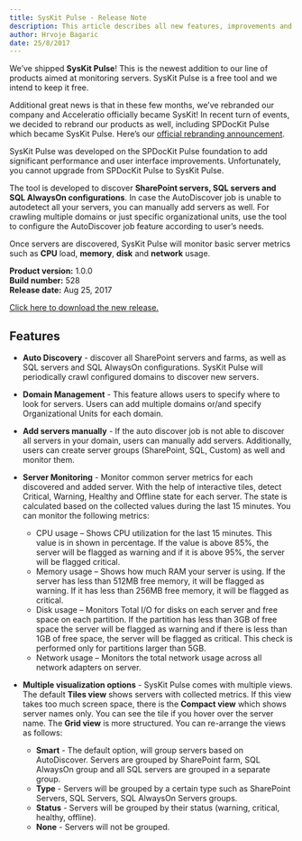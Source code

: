 ```yaml
---
title: SysKit Pulse - Release Note
description: This article describes all new features, improvements and bug fixes delivered in SysKit Pulse.
author: Hrvoje Bagaric
date: 25/8/2017
---
```


We’ve shipped __SysKit Pulse__! This is the newest addition to our line of products aimed at monitoring servers. SysKit Pulse is a free tool and we intend to keep it free.

Additional great news is that in these few months, we’ve rebranded our company and Acceleratio officially became SysKit! In recent turn of events, we decided to rebrand our products as well, including SPDocKit Pulse which became SysKit Pulse. Here’s our [official rebranding announcement](https://www.syskit.com/blog/rebranding-announcement-syskit).

SysKit Pulse was developed on the SPDocKit Pulse foundation to add significant performance and user interface improvements. Unfortunately, you cannot upgrade from SPDocKit Pulse to SysKit Pulse.

The tool is developed to discover __SharePoint servers, SQL servers and SQL AlwaysOn configurations__. In case the AutoDiscover job is unable to autodetect all your servers, you can manually add servers as well. For crawling multiple domains or just specific organizational units, use the tool to configure the AutoDiscover job feature according to user’s needs.

Once servers are discovered, SysKit Pulse will monitor basic server metrics such as __CPU__ load, __memory__, __disk__ and __network__ usage. 

__Product version:__ 1.0.0  
__Build number:__   528    
__Release date:__ Aug 25, 2017  


[Click here to download the new release.](https://www.syskit.com/products/pulse#download/)

## Features 

* __Auto Discovery__ - discover all SharePoint servers and farms, as well as SQL servers and SQL AlwaysOn configurations. SysKit Pulse will periodically crawl configured domains to discover new servers.

* __Domain Management__ - This feature allows users to specify where to look for servers. Users can add multiple domains or/and specify Organizational Units for each domain.

* __Add servers manually__ - If the auto discover job is not able to discover all servers in your domain, users can manually add servers. Additionally, users can create server groups (SharePoint, SQL, Custom) as well and monitor them.

* __Server Monitoring__ - Monitor common server metrics for each discovered and added server. With the help of interactive tiles, detect Critical, Warning, Healthy and Offline state for each server. The state is calculated based on the collected values during the last 15 minutes. You can monitor the following metrics:
  * CPU usage – Shows CPU utilization for the last 15 minutes. This value is in shown in percentage. If the value is above 85%, the server will be flagged as warning and if it is above 95%, the server will be flagged critical.
  * Memory usage – Shows how much RAM your server is using. If the server has less than 512MB free memory, it will be flagged as warning. If it has less than 256MB free memory, it will be flagged as critical.
  * Disk usage – Monitors Total I/O for disks on each server and free space on each partition. If the partition has less than 3GB of free space the server will be flagged as warning and if there is less than 1GB of free space, the server will be flagged as critical. This check is performed only for partitions larger than 5GB.
  * Network usage – Monitors the total network usage across all network adapters on server.

* __Multiple visualization options__ - SysKit Pulse comes with multiple views. The default __Tiles view__ shows servers with collected metrics. If this view takes too much screen space, there is the __Compact view__ which shows server names only. You can see the tile if you hover over the server name. The __Grid view__ is more structured. You can re-arrange the views as follows:
  * __Smart__ - The default option, will group servers based on AutoDiscover. Servers are grouped by SharePoint farm, SQL AlwaysOn group and all SQL servers are grouped in a separate group.
  * __Type__ - Servers will be grouped by a certain type such as SharePoint Servers, SQL Servers, SQL AlwaysOn Servers groups.
  * __Status__ - Servers will be grouped by their status (warning, critical, healthy, offline).
  * __None__ - Servers will not be grouped.
